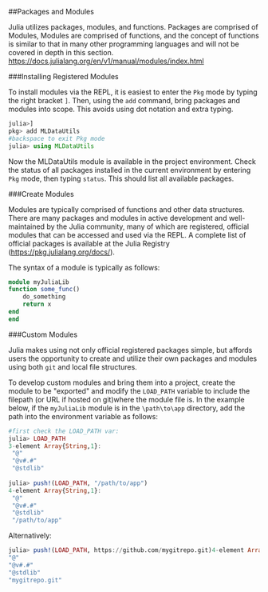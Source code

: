 ##Packages and Modules

Julia utilizes packages, modules, and functions.  Packages are comprised of Modules, Modules are comprised of functions, and the concept of functions is similar to that in many other programming languages and will not be covered in depth in this section.  <https://docs.julialang.org/en/v1/manual/modules/index.html>

###Installing Registered Modules

To install modules via the REPL, it is easiest to enter the ```Pkg``` mode by typing the right bracket ```]```.  Then, using the ```add``` command, bring packages and modules into scope. This avoids using dot notation and extra typing. 

```julia
julia>]
pkg> add MLDataUtils
#backspace to exit Pkg mode
julia> using MLDataUtils
```

Now the MLDataUtils module is available in the project environment. Check the status of all packages installed in the current environment by entering ```Pkg``` mode, then typing ```status```.  This should list all available packages.  

###Create Modules

Modules are typically comprised of functions and other data structures.  There are many packages and modules in active development and well-maintained by the Julia community, many of which are registered, official modules that can be accessed and used via the REPL.  A complete list of official packages is available at the Julia Registry (<https://pkg.julialang.org/docs/>).  

The syntax of a module is typically as follows: 

```julia
module myJuliaLib
function some_func()
    do_something
    return x
end
end
```

###Custom Modules

Julia makes using not only official registered packages simple, but affords users the opportunity to create and utilize their own packages and modules using both ```git``` and local file structures. 

To develop custom modules and bring them into a project, create the module to be "exported" and modify the ```LOAD_PATH``` variable to include the filepath (or URL if hosted on git)where the module file is.  In the example below, if the ```myJuliaLib``` module is in the ```\path\to\app``` directory, add the path into the environment variable as follows: 

```julia
#first check the LOAD_PATH var: 
julia> LOAD_PATH
3-element Array{String,1}:
 "@"      
 "@v#.#"  
 "@stdlib"
 
julia> push!(LOAD_PATH, "/path/to/app")
4-element Array{String,1}:
 "@"      
 "@v#.#"  
 "@stdlib"                                                     
 "/path/to/app"  
 ``` 
 
 Alternatively: 
 
 ```julia
julia> push!(LOAD_PATH, https://github.com/mygitrepo.git)4-element Array{String,1}:
 "@"      
 "@v#.#"  
 "@stdlib"                                                     
 "mygitrepo.git"
```

 